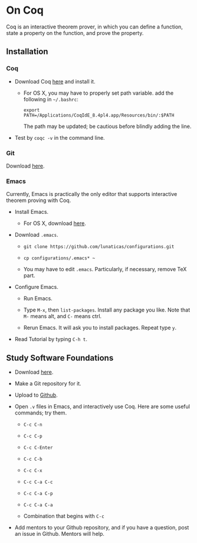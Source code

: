 # On Coq #

Coq is an interactive theorem prover, in which you can define a
function, state a property on the function, and prove the property.

## Installation ##

### Coq ###

* Download Coq [here](http://coq.inria.fr/download) and install it.

  + For OS X, you may have to properly set path variable. add the
    following in `~/.bashrc`:
    ```
    export PATH=/Applications/CoqIdE_8.4pl4.app/Resources/bin/:$PATH
    ```
    The path may be updated; be cautious before blindly adding the line.

* Test by `coqc -v` in the command line.

### Git ###

Download [here](http://git-scm.com/downloads).

### Emacs ###

Currently, Emacs is practically the only editor that supports
interactive theorem proving with Coq.

* Install Emacs.

  + For OS X, download [here](http://emacsformacosx.com/).

* Download `.emacs`.

  + `git clone https://github.com/lunaticas/configurations.git`

  + `cp configurations/.emacs* ~`

  + You may have to edit `.emacs`. Particularly, if necessary, remove
    TeX part.

* Configure Emacs.

  + Run Emacs.

  + Type `M-x`, then `list-packages`. Install any package you
    like. Note that `M-` means alt, and `C-` means ctrl.

  + Rerun Emacs. It will ask you to install packages. Repeat type `y`.

* Read Tutorial by typing `C-h t`.

## Study Software Foundations ##

* Download [here](http://www.cis.upenn.edu/~bcpierce/sf/current/index.html).

* Make a Git repository for it.

* Upload to [Github](https://github.com/).

* Open `.v` files in Emacs, and interactively use Coq. Here are some
  useful commands; try them.

  + `C-c C-n`

  + `C-c C-p`

  + `C-c C-Enter`

  + `C-c C-b`

  + `C-c C-x`

  + `C-c C-a C-c`

  + `C-c C-a C-p`

  + `C-c C-a C-a`

  + Combination that begins with `C-c`

* Add mentors to your Github repository, and if you have a question,
  post an issue in Github. Mentors will help.
